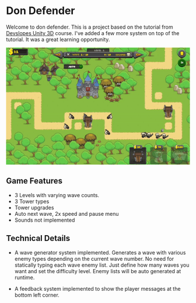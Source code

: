 # Don Defender

Welcome to don defender. This is a project based on the tutorial from [Devslopes Unity 3D](https://www.udemy.com/course/devslopes-unity3d/) course.
I've added a few more system on top of the tutorial. It was a great learning opportunity.

![Gameplay of Don Defender](/img/dondefender_gameplay.gif)

## Game Features

-   3 Levels with varying wave counts.
-   3 Tower types
-   Tower upgrades
-   Auto next wave, 2x speed and pause menu
-   Sounds not implemented

## Technical Details

-   A wave generator system implemented. Generates a wave with various enemy types depending on the current wave number. No need for statically typing each wave enemy list. Just define how many waves you want and set the difficulty level. Enemy lists will be auto generated at runtime.

-   A feedback system implemented to show the player messages at the bottom left corner.